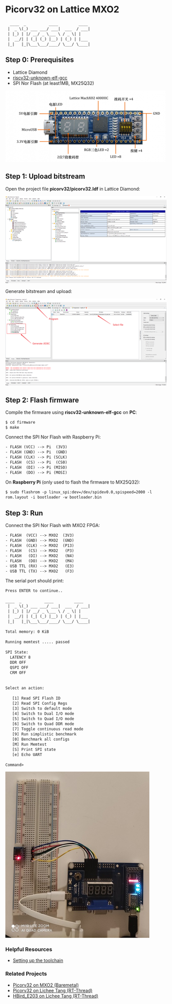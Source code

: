 # Picorv32 on Lattice MXO2
```
  ____  _          ____         ____
 |  _ \(_) ___ ___/ ___|  ___  / ___|
 | |_) | |/ __/ _ \___ \ / _ \| |
 |  __/| | (_| (_) |__) | (_) | |___
 |_|   |_|\___\___/____/ \___/ \____|
```

## Step 0: Prerequisites

- Lattice Diamond
- [riscv32-unknown-elf-gcc](https://pingu98.wordpress.com/2019/04/08/how-to-build-your-own-cpu-from-scratch-inside-an-fpga/)
- SPI Nor Flash (at least1MB, MX25Q32)

![](./doc/step_fpga.png)

## Step 1: Upload bitstream

Open the project file **picorv32/picorv32.ldf** in Lattice Diamond:

![](./doc/project.png)

Generate bitstream and upload:

![](./doc/upload.png)



## Step 2: Flash firmware

Compile the firmware using **riscv32-unknown-elf-gcc** on **PC**:

```
$ cd firmware
$ make
```

Connect the SPI Nor Flash with Raspberry Pi:

```
- FLASH (VCC) --> Pi  (3V3)
- FLASH (GND) --> Pi  (GND)
- FLASH (CLK) --> Pi (SCLK)
- FLASH  (CS) --> Pi  (CS0)
- FLASH  (DI) --> Pi (MISO)
- FLASH  (DO) --> Pi (MOSI)
```

On **Raspberry Pi** (only used to flash the firmware to MX25Q32):

```
$ sudo flashrom -p linux_spi:dev=/dev/spidev0.0,spispeed=2000 -l rom.layout -i bootloader -w bootloader.bin
```



## Step 3: Run

Connect the SPI Nor Flash with MXO2 FPGA:

```
- FLASH  (VCC) --> MXO2  (3V3)
- FLASH  (GND) --> MXO2  (GND)
- FLASH  (CLK) --> MXO2  (P13)
- FLASH   (CS) --> MXO2   (P3)
- FLASH   (DI) --> MXO2   (N4)
- FLASH   (DO) --> MXO2   (M4)
- USB TTL (RX) --> MXO2   (E3)
- USB TTL (TX) --> MXO2   (F3)
```

The serial port should print:


```
Press ENTER to continue..

____  _          ____         ____
 |  _ \(_) ___ ___/ ___|  ___  / ___|
 | |_) | |/ __/ _ \___ \ / _ \| |
 |  __/| | (_| (_) |__) | (_) | |___
 |_|   |_|\___\___/____/ \___/ \____|

Total memory: 0 KiB

Running memtest ..... passed

SPI State:
  LATENCY 8
  DDR OFF
  QSPI OFF
  CRM OFF


Select an action:

   [1] Read SPI Flash ID
   [2] Read SPI Config Regs
   [3] Switch to default mode
   [4] Switch to Dual I/O mode
   [5] Switch to Quad I/O mode
   [6] Switch to Quad DDR mode
   [7] Toggle continuous read mode
   [9] Run simplistic benchmark
   [0] Benchmark all configs
   [M] Run Memtest
   [S] Print SPI state
   [e] Echo UART

Command> 
```

![](./doc/hardware.jpg)

### Helpful Resources

- [Setting up the toolchain](https://pingu98.wordpress.com/2019/04/08/how-to-build-your-own-cpu-from-scratch-inside-an-fpga/)



### Related Projects

- [Picorv32 on MXO2 (Baremetal)](https://github.com/wuhanstudio/picorv32_MXO2)
- [Picorv32 on Lichee Tang (RT-Thread)](https://github.com/wuhanstudio/picorv32_tang)
- [HBird_E203 on Lichee Tang (RT-Thread)](https://github.com/wuhanstudio/hbird_e203_tang)

